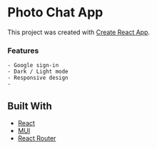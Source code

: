 # Photo Chat App

This project was created with [Create React App](https://github.com/facebook/create-react-app).

### Features
    - Google sign-in
    - Dark / Light mode
    - Responsive design
    - 

## Built With
- [React](https://github.com/facebook/create-react-app)
- [MUI](https://mui.com/)
- [React Router](https://reactrouter.com/en/main)
